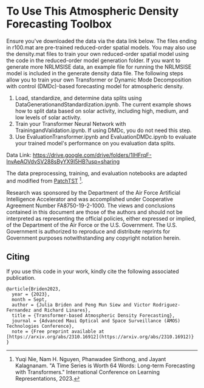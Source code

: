 # To Use This Atmospheric Density Forecasting Toolbox

Ensure you've downloaded the data via the data link below. The files ending in r100.mat are pre-trained reduced-order spatial models. You may also use the density.mat files to train your own reduced-order spatial model using the code in the reduced-order model generation folder. If you want to generate more NRLMSISE data, an example file for running the NRLMSISE model is included in the generate density data file. The following steps allow you to train your own Transformer or Dynamic Mode Decomposition with control (DMDc)-based forecasting model for atmospheric density.

1. Load, standardize, and determine data splits using DataGenerationandStandardization.ipynb. The current example shows how to split data based on solar activity, including high, medium, and low levels of solar activity.
2. Train your Transformer Neural Network with TrainingandValidation.ipynb. If using DMDc, you do not need this step.
3. Use EvaluationTransformer.ipynb and EvaluationDMDc.ipynb to evaluate your trained model's performance on you evaluation data splits.

Data Link: https://drive.google.com/drive/folders/1IHFrqF-lnvAeAOVdvSV288sByYX9I5HB?usp=sharing

The data preprocessing, training, and evaluation notebooks are adapted and modified from [PatchTST](https://github.com/yuqinie98/PatchTST) [^1].

Research was sponsored by the Department of the Air Force Artificial Intelligence Accelerator and was accomplished under Cooperative Agreement Number FA8750-19-2-1000. The views and conclusions contained in this document are those of the authors and should not be interpreted as representing the official policies, either expressed or implied, of the Department of the Air Force or the U.S. Government. The U.S. Government is authorized to reproduce and distribute reprints for Government purposes notwithstanding any copyright notation herein.

## Citing

If you use this code in your work, kindly cite the following associated publication.

```
@article{Briden2023,
  year = {2023},
  month = Sept,
  author = {Julia Briden and Peng Mun Siew and Victor Rodriguez-Fernandez and Richard Linares},
  title = {Transformer-based Atmospheric Density Forecasting},
  journal = {Advanced Maui Optical and Space Surveillance (AMOS) Technologies Conference},
  note = {Free preprint available at [https://arxiv.org/abs/2310.16912](https://arxiv.org/abs/2310.16912)}
}
```
[^1]: Yuqi Nie, Nam H. Nguyen, Phanwadee Sinthong, and Jayant Kalagnanam. "A Time Series is Worth 64 Words: Long-term Forecasting with Transformers." International Conference on Learning Representations, 2023.
